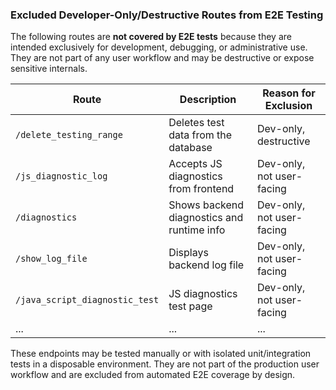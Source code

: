### Excluded Developer-Only/Destructive Routes from E2E Testing

The following routes are **not covered by E2E tests** because they are intended exclusively for development, debugging,
or administrative use. They are not part of any user workflow and may be destructive or expose sensitive internals.

| Route                          | Description                                | Reason for Exclusion      |
|--------------------------------|--------------------------------------------|---------------------------|
| `/delete_testing_range`        | Deletes test data from the database        | Dev-only, destructive     |
| `/js_diagnostic_log`           | Accepts JS diagnostics from frontend       | Dev-only, not user-facing |
| `/diagnostics`                 | Shows backend diagnostics and runtime info | Dev-only, not user-facing |
| `/show_log_file`               | Displays backend log file                  | Dev-only, not user-facing |
| `/java_script_diagnostic_test` | JS diagnostics test page                   | Dev-only, not user-facing |
| ...                            | ...                                        | ...                       |

These endpoints may be tested manually or with isolated unit/integration tests in a disposable environment. They are not
part of the production user workflow and are excluded from automated E2E coverage by design.
